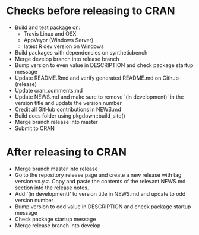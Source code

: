 
# Checks before releasing to CRAN

* Build and test package on:
    - Travis Linux and OSX
    - AppVeyor (Windows Server)
    - latest R dev version on Windows
* Build packages with dependencies on syntheticbench
* Merge develop branch into release branch
* Bump version to even value in DESCRIPTION and check package startup message
* Update README.Rmd and verify generated README.md on Github (release)
* Update cran_comments.md
* Update NEWS.md and make sure to remove '(in development)' in the version title
  and update the version number
* Credit all GitHub contributions in NEWS.md
* Build docs folder using pkgdown::build_site()
* Merge branch release into master
* Submit to CRAN

# After releasing to CRAN

* Merge branch master into release
* Go to the repository release page and create a new release with tag version vx.y.z.
  Copy and paste the contents of the relevant NEWS.md section into the release notes.
* Add '(in development)' to version title in NEWS.md and update to odd version number
* Bump version to odd value in DESCRIPTION and check package startup message
* Check package startup message
* Merge release branch into develop
